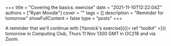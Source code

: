 +++
title = "Covering the basics: exercise"
date = "2021-11-10T12:22:04Z"
authors = ["Ryan Moodie"]
cover = ""
tags = []
description = "Reminder for tomorrow"
showFullContent = false
type = "posts"
+++

A reminder that we'll continue with [Yannick's exercise]({{< ref "toolkit" >}}) tomorrow in Computing Club, Thurs 11 Nov 1300 GMT in OC218 and via Zoom.
